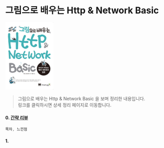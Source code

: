 그림으로 배우는 Http & Network Basic
===
<img width="30%" height="30%" src="../img/networkbasic.jpg"></img>

>그림으로 배우는 Http & Network Basic 을 보며 정리한 내용입니다.<br/>
>링크를 클릭하시면 상세 정리 페이지로 이동합니다. <br/>

#### 0. [간략 리뷰](http://1ilsang.blog.me/221257888202)
```javascript
목차, 느낀점
```
#### 1. []()
```
```
